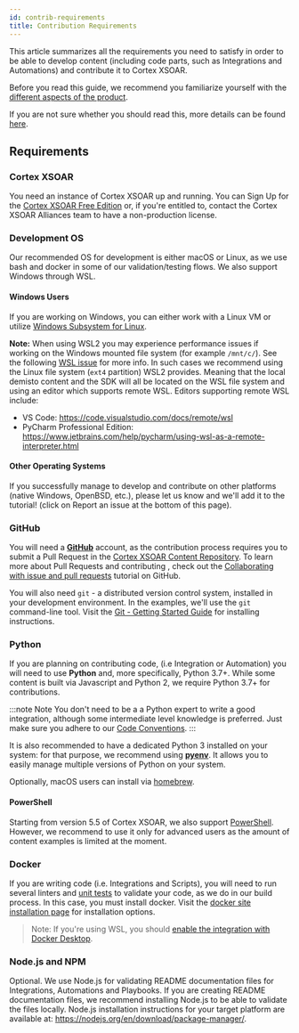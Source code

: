 ```yaml
---
id: contrib-requirements
title: Contribution Requirements
---
```


This article summarizes all the requirements you need to satisfy in order to be able to develop content (including code parts, such as Integrations and Automations) and contribute it to Cortex XSOAR.

Before you read this guide, we recommend you familiarize yourself with the [different aspects of the product](../concepts/getting-started-guide#before-you-start).

If you are not sure whether you should read this, more details can be found [here](../concepts/getting-started-guide#creating-new-content).

## Requirements

### Cortex XSOAR

You need an instance of Cortex XSOAR up and running. You can Sign Up for the [Cortex XSOAR Free Edition](https://start.paloaltonetworks.com/sign-up-for-demisto-free-edition) or, if you're entitled to, contact the Cortex XSOAR Alliances team to have a non-production license.

### Development OS

Our recommended OS for development is either macOS or Linux, as we use bash and docker in some of our validation/testing flows. We also support Windows through WSL.

#### Windows Users

If you are working on Windows, you can either work with a Linux VM or utilize [Windows Subsystem for Linux](https://docs.microsoft.com/en-us/windows/wsl/install-win10). 

**Note:** When using WSL2 you may experience performance issues if working on the Windows mounted file system (for example `/mnt/c/`). See the following [WSL issue](https://github.com/microsoft/WSL/issues/4197) for more info. In such cases we recommend using the Linux file system (`ext4` partition) WSL2 provides. Meaning that the local demisto content and the SDK will all be located on the WSL file system and using an editor which supports remote WSL. Editors supporting remote WSL include:
* VS Code: https://code.visualstudio.com/docs/remote/wsl
* PyCharm Professional Edition: https://www.jetbrains.com/help/pycharm/using-wsl-as-a-remote-interpreter.html 

#### Other Operating Systems

If you successfully manage to develop and contribute on other platforms (native Windows, OpenBSD, etc.), please let us know and we'll add it to the tutorial! (click on Report an issue at the bottom of this page).

### GitHub

You will need a **[GitHub](https://github.com)** account, as the contribution process requires you to submit a Pull Request in the [Cortex XSOAR Content Repository](https://github.com/demisto/content). To learn more about Pull Requests and contributing , check out the [Collaborating with issue and pull requests](https://help.github.com/en/github/collaborating-with-issues-and-pull-requests) tutorial on GitHub.


You will also need `git` - a distributed version control system, installed in your development environment. In the examples, we'll use the `git` command-line tool. Visit the [Git - Getting Started Guide](https://git-scm.com/book/en/v2/Getting-Started-Installing-Git) for installing instructions.

### Python

If you are planning on contributing code, (i.e Integration or Automation) you will need to use **Python** and, more specifically, Python 3.7+. While some content is built via Javascript and Python 2, we require Python 3.7+ for contributions.

:::note
Note
You don't need to be a a Python expert to write a good integration, although some intermediate level knowledge is preferred. Just make sure you adhere to our [Code Conventions](../integrations/code-conventions).
:::

It is also recommended to have a dedicated Python 3 installed on your system: for that purpose, we recommend using **[pyenv](https://github.com/pyenv/pyenv)**. It allows you to easily manage multiple versions of Python on your system.

Optionally, macOS users can install via [homebrew](https://docs.brew.sh/Homebrew-and-Python).

#### PowerShell

Starting from version 5.5 of Cortex XSOAR, we also support [PowerShell](../integrations/powershell-code). However, we recommend to use it only for advanced users as the amount of content examples is limited at the moment.

### Docker

If you are writing code (i.e. Integrations and Scripts), you will need to run several linters and [unit tests](../integrations/unit-testing) to validate your code, as we do in our build process. In this case, you must install docker. Visit the [docker site installation page](https://docs.docker.com/install/) for installation options.

>Note:
If you're using WSL, you should [enable the integration with Docker Desktop](https://docs.docker.com/desktop/windows/wsl/#enabling-docker-support-in-wsl-2-distros).


### Node.js and NPM
Optional. We use Node.js for validating README documentation files for Integrations, Automations and Playbooks. If you are creating README documentation files, we recommend installing Node.js to be able to validate the files locally. Node.js installation instructions for your target platform are available at: https://nodejs.org/en/download/package-manager/.
